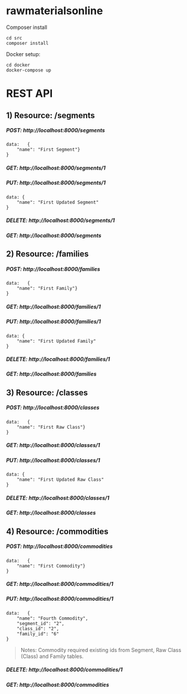 # rawmaterialsonline

Composer install
```
cd src
composer install
```

Docker setup:
```
cd docker
docker-compose up
```

# REST API

## 1) Resource: /segments
##### POST:	http://localhost:8000/segments
	data:   {
		"name": "First Segment"}
	}
	
##### GET: http://localhost:8000/segments/1

##### PUT: http://localhost:8000/segments/1
	data: {
		"name": "First Updated Segment"
	}

##### DELETE: http://localhost:8000/segments/1

##### GET: http://localhost:8000/segments


## 2) Resource: /families

##### POST:	http://localhost:8000/families
	data:   {
		"name": "First Family"}
	}

##### GET: http://localhost:8000/families/1

##### PUT: http://localhost:8000/families/1
	data: {
		"name": "First Updated Family"
	}

##### DELETE: http://localhost:8000/families/1

##### GET: http://localhost:8000/families

## 3) Resource: /classes

##### POST:	http://localhost:8000/classes
	data:   {
		"name": "First Raw Class"}
	}
##### GET: http://localhost:8000/classes/1

##### PUT: http://localhost:8000/classes/1
	data: {
		"name": "First Updated Raw Class"
	}

##### DELETE: http://localhost:8000/classes/1
##### GET: http://localhost:8000/classes


## 4) Resource: /commodities

##### POST:	http://localhost:8000/commodities
	data:   {
		"name": "First Commodity"}
	}

##### GET: http://localhost:8000/commodities/1

##### PUT: http://localhost:8000/commodities/1
	data:   {
    	"name": "Fourth Commodity",
    	"segment_id": "2",
    	"class_id": "2",
    	"family_id": "6"
    }
>Notes: Commodity required existing ids from Segment, Raw Class (Class) and Family tables.

##### DELETE: http://localhost:8000/commodities/1

##### GET: http://localhost:8000/commodities





